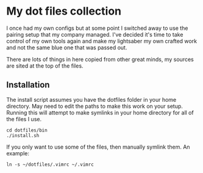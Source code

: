 My dot files collection
=======================

I once had my own configs but at some point I switched away to use the pairing setup that my company managed. I've decided it's time to take control of my own tools again and make my lightsaber my own crafted work and not the same blue one that was passed out.

There are lots of things in here copied from other great minds, my sources are sited at the top of the files.

Installation
------------

The install script assumes you have the dotfiles folder in your home directory. May need to edit the paths to make this work on your setup. Running this will attempt to make symlinks in your home directory for all of the files I use.

    cd dotfiles/bin
    ./install.sh

If you only want to use some of the files, then manually symlink them. An example:

    ln -s ~/dotfiles/.vimrc ~/.vimrc
